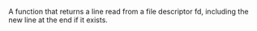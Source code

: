 
A function that returns a line read from a file descriptor fd, including the new line at the end if it exists.